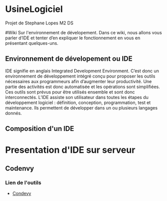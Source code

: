 # UsineLogiciel
Projet de Stephane Lopes M2 DS

#Wiki Sur l'environnement de dévelopement.
Dans ce wiki, nous allons vous parler d’IDE et tenter d’en expliquer le fonctionnement en vous en présentant quelques-uns.

## Environnement de dévelopement ou IDE
IDE signifie en anglais Integrated Development Environment. C’est donc un environnement de développement intégré conçu pour proposer les outils nécessaires aux programmeurs afin d’augmenter leur productivité. 
Une partie des activités est donc automatisée et les opérations sont simplifiées.
Ces outils sont prévus pour être utilisés ensemble et sont donc interconnectés.
L’IDE assiste son utilisateur dans toutes les étapes du développement logiciel : définition, conception, programmation, test et maintenance.
Ils permettent de développer dans un ou plusieurs langages donnés.

## Composition d'un IDE

# Presentation d'IDE sur serveur

## Codenvy

### Lien de l'outils
* [Condevy](https://codenvy.com/)



